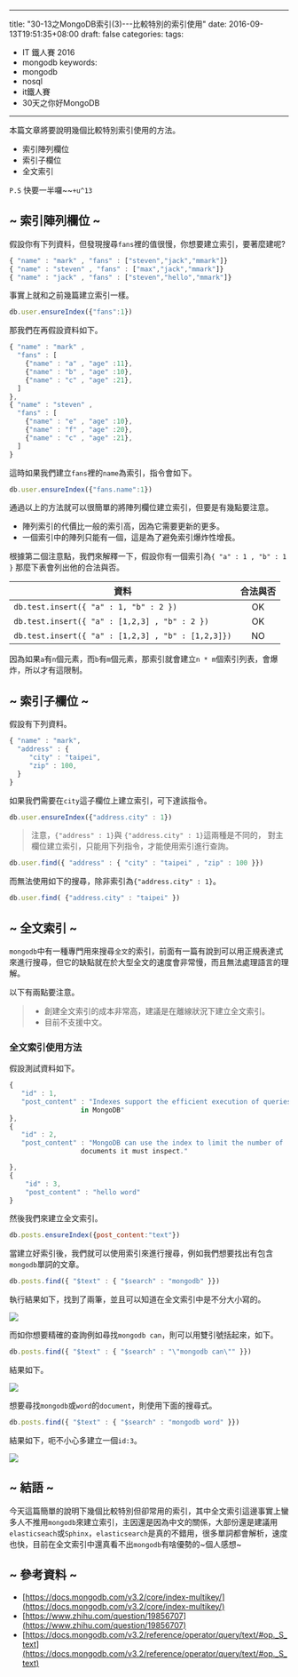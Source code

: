 
---
title: "30-13之MongoDB索引(3)---比較特別的索引使用"
date: 2016-09-13T19:51:35+08:00
draft: false
categories:
tags:
- IT 鐵人賽 2016
- mongodb
keywords:
- mongodb
- nosql
- it鐵人賽
- 30天之你好MongoDB  
---

本篇文章將要說明幾個比較特別索引使用的方法。

* 索引陣列欄位
* 索引子欄位
* 全文索引

`P.S` 快要一半囉~~`+u^13`

## ~ 索引陣列欄位 ~

假設你有下列資料，但發現搜尋`fans`裡的值很慢，你想要建立索引，要著麼建呢?

```js
{ "name" : "mark" , "fans" : ["steven","jack","mmark"]}
{ "name" : "steven" , "fans" : ["max","jack","mmark"]}
{ "name" : "jack" , "fans" : ["steven","hello","mmark"]}
```

事實上就和之前幾篇建立索引一樣。

```js
db.user.ensureIndex({"fans":1})
```

那我們在再假設資料如下。

```js
{ "name" : "mark" , 
  "fans" : [ 
    {"name" : "a" , "age" :11},
    {"name" : "b" , "age" :10},
    {"name" : "c" , "age" :21},
  ]
},
{ "name" : "steven" , 
  "fans" : [ 
    {"name" : "e" , "age" :10},
    {"name" : "f" , "age" :20},
    {"name" : "c" , "age" :21},
  ]
}
```

這時如果我們建立`fans`裡的`name`為索引，指令會如下。

```js
db.user.ensureIndex({"fans.name":1})
```

通過以上的方法就可以很簡單的將陣列欄位建立索引，但要是有幾點要注意。

* 陣列索引的代價比一般的索引高，因為它需要更新的更多。
* 一個索引中的陣列只能有一個，這是為了避免索引爆炸性增長。

根據第二個注意點，我們來解釋一下，假設你有一個索引為`{ "a" : 1 , "b" : 1 }`
那麼下表會列出他的合法與否。

| 資料        | 合法與否           | 
| ------------- |:-------------:|
| `db.test.insert({ "a" : 1, "b" : 2 })`    | OK |
| `db.test.insert({ "a" : [1,2,3] , "b" : 2 })`     | OK      |
| `db.test.insert({ "a" : [1,2,3] , "b" : [1,2,3]})` | NO      |


因為如果`a`有`n`個元素，而`b`有`m`個元素，那索引就會建立`n * m`個索引列表，會爆炸，所以才有這限制。

## ~ 索引子欄位 ~

假設有下列資料。

```js
{ "name" : "mark",
  "address" : {
     "city" : "taipei",
     "zip" : 100,
  }
}
```
如果我們需要在`city`這子欄位上建立索引，可下達該指令。

```js
db.user.ensureIndex({"address.city" : 1})
```

> 注意，`{"address" : 1}`與 `{"address.city" : 1}`這兩種是不同的，
對主欄位建立索引，只能用下列指令，才能使用索引進行查詢。

```js
db.user.find({ "address" : { "city" : "taipei" , "zip" : 100 }})
```

而無法使用如下的搜尋，除非索引為`{"address.city" : 1}`。

```js
db.user.find( {"address.city" : "taipei" })
```

## ~ 全文索引 ~

`mongodb`中有一種專門用來搜尋`全文`的索引，前面有一篇有說到可以用正規表達式來進行搜尋，但它的缺點就在於大型全文的速度會非常慢，而且無法處理語言的理解。

以下有兩點要注意。
>* 創建全文索引的成本非常高，建議是在離線狀況下建立全文索引。
>* 目前不支援中文。

### 全文索引使用方法
假設測試資料如下。

```js
{
   "id" : 1,
   "post_content" : "Indexes support the efficient execution of queries 
    		      in MongoDB"
},
{
   "id" : 2,
   "post_content" : "MongoDB can use the index to limit the number of
                  documents it must inspect."

},
{
	"id" : 3,
	"post_content" : "hello word"
}
```

然後我們來建立全文索引。

```js
db.posts.ensureIndex({post_content:"text"})
```

當建立好索引後，我們就可以使用索引來進行搜尋，例如我們想要找出有包含`mongodb`單詞的文章。

```js
db.posts.find({ "$text" : { "$search" : "mongodb" }})
```

執行結果如下，找到了兩筆，並且可以知道在全文索引中是不分大小寫的。

![](http://yixiang8780.com/outImg/20161211-1.png)

而如你想要精確的查詢例如尋找`mongodb can`，則可以用雙引號括起來，如下。

```js
db.posts.find({ "$text" : { "$search" : "\"mongodb can\"" }})
```

結果如下。

![](http://yixiang8780.com/outImg/20161211-2.png)

想要尋找`mongodb`或`word`的`document`，則使用下面的搜尋式。

```js
db.posts.find({ "$text" : { "$search" : "mongodb word" }})
```

結果如下，呃不小心多建立一個`id:3`。

![](http://yixiang8780.com/outImg/20161211-3.png)

## ~ 結語 ~

今天這篇簡單的說明下幾個比較特別但卻常用的索引，其中全文索引這邊事實上蠻多人不推用`mongodb`來建立索引，主因還是因為中文的關係，大部份還是建議用`elasticseach`或`Sphinx`，`elasticsearch`是真的不錯用，很多單詞都會解析，速度也快，目前在全文索引中還真看不出`mongodb`有啥優勢的~個人感想~

## ~ 參考資料 ~

* [https://docs.mongodb.com/v3.2/core/index-multikey/](https://docs.mongodb.com/v3.2/core/index-multikey/)
* [https://www.zhihu.com/question/19856707](https://www.zhihu.com/question/19856707)
* [https://docs.mongodb.com/v3.2/reference/operator/query/text/#op._S_text](https://docs.mongodb.com/v3.2/reference/operator/query/text/#op._S_text)

